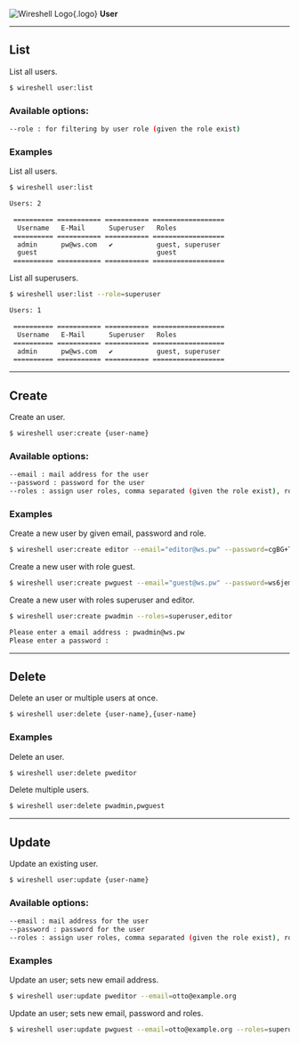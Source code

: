 ![Wireshell Logo](/assets/img/favicon-16x16.png){.logo} **User**

---

## List

List all users.

```sh
$ wireshell user:list
```

### Available options:

```sh
--role : for filtering by user role (given the role exist)
```

### Examples

List all users.

```sh
$ wireshell user:list

Users: 2

 ========== =========== =========== ==================
  Username   E-Mail      Superuser   Roles
 ========== =========== =========== ==================
  admin      pw@ws.com   ✔           guest, superuser
  guest                              guest
 ========== =========== =========== ==================
```

List all superusers.

```sh
$ wireshell user:list --role=superuser

Users: 1

 ========== =========== =========== ==================
  Username   E-Mail      Superuser   Roles
 ========== =========== =========== ==================
  admin      pw@ws.com   ✔           guest, superuser
 ========== =========== =========== ==================
```

---

## Create

Create an user.

```sh
$ wireshell user:create {user-name}
```

### Available options:

```sh
--email : mail address for the user 
--password : password for the user
--roles : assign user roles, comma separated (given the role exist), role `guest` is attached by default
```

### Examples

Create a new user by given email, password and role.

```sh
$ wireshell user:create editor --email="editor@ws.pw" --password=cgBG+T9e7Nu2 --roles=editor
```

Create a new user with role guest.

```sh
$ wireshell user:create pwguest --email="guest@ws.pw" --password=ws6jem6un3V&
```

Create a new user with roles superuser and editor.

```sh
$ wireshell user:create pwadmin --roles=superuser,editor

Please enter a email address : pwadmin@ws.pw
Please enter a password :
```

---

## Delete

Delete an user or multiple users at once.

```sh
$ wireshell user:delete {user-name},{user-name}
```

### Examples

Delete an user.

```sh
$ wireshell user:delete pweditor
```

Delete multiple users.

```sh
$ wireshell user:delete pwadmin,pwguest
```

---

## Update

Update an existing user.

```sh
$ wireshell user:update {user-name}
```

### Available options:

```sh
--email : mail address for the user 
--password : password for the user
--roles : assign user roles, comma separated (given the role exist), role `guest` is attached by default
```

### Examples

Update an user; sets new email address.

```sh
$ wireshell user:update pweditor --email=otto@example.org
```

Update an user; sets new email, password and roles.

```sh
$ wireshell user:update pwguest --email=otto@example.org --roles=superuser,editor --password=somepass
```

